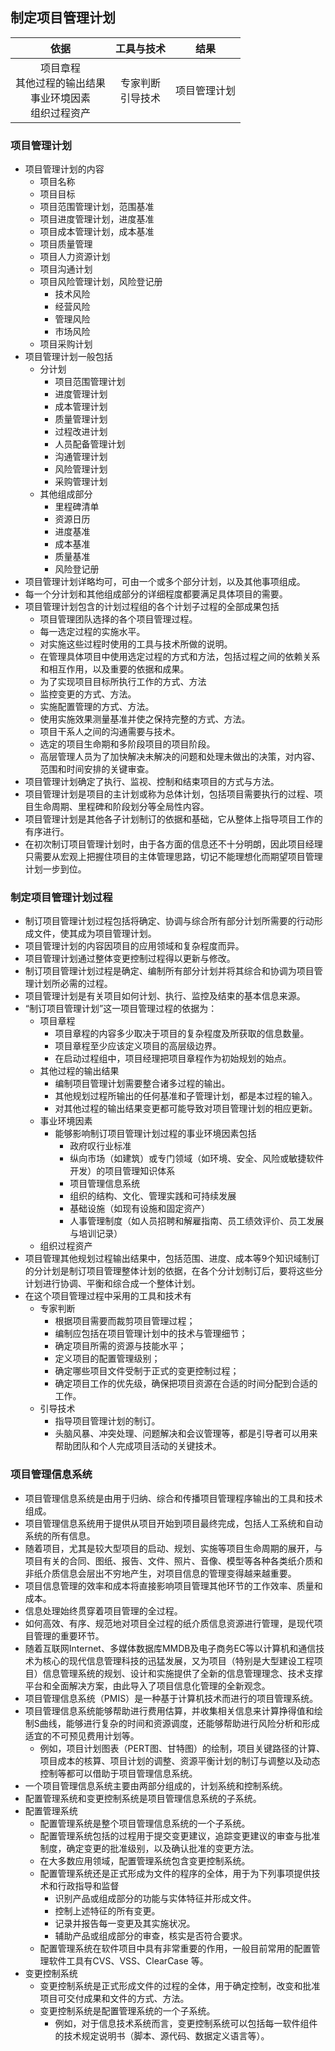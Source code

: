 ## 制定项目管理计划

|依据|工具与技术|结果|
|:-:|:-:|:-:|
| 项目章程<br />其他过程的输出结果<br />事业环境因素<br />组织过程资产 | 专家判断<br />引导技术 | 项目管理计划 |

### 项目管理计划

- 项目管理计划的内容
  - 项目名称
  - 项目目标
  - 项目范围管理计划，范围基准
  - 项目进度管理计划，进度基准
  - 项目成本管理计划，成本基准
  - 项目质量管理
  - 项目人力资源计划
  - 项目沟通计划
  - 项目风险管理计划，风险登记册
    - 技术风险
    - 经营风险
    - 管理风险
    - 市场风险
  - 项目采购计划
- 项目管理计划一般包括
  - 分计划
    - 项目范围管理计划
    - 进度管理计划
    - 成本管理计划
    - 质量管理计划
    - 过程改进计划
    - 人员配备管理计划
    - 沟通管理计划
    - 风险管理计划
    - 采购管理计划
  - 其他组成部分
    - 里程碑清单
    - 资源日历
    - 进度基准
    - 成本基准
    - 质量基准
    - 风险登记册
- 项目管理计划详略均可，可由一个或多个部分计划，以及其他事项组成。
- 每一个分计划和其他组成部分的详细程度都要满足具体项目的需要。
- 项目管理计划包含的计划过程组的各个计划子过程的全部成果包括
  - 项目管理团队选择的各个项目管理过程。
  - 每一选定过程的实施水平。
  - 对实施这些过程时使用的工具与技术所做的说明。
  - 在管理具体项目中使用选定过程的方式和方法，包括过程之间的依赖关系和相互作用，以及重要的依据和成果。
  - 为了实现项目目标所执行工作的方式、方法
  - 监控变更的方式、方法。
  - 实施配置管理的方式、方法。
  - 使用实施效果测量基准并使之保持完整的方式、方法。
  - 项目干系人之间的沟通需要与技术。
  - 选定的项目生命期和多阶段项目的项目阶段。
  - 高层管理人员为了加快解决未解决的问题和处理未做出的决策，对内容、范围和时间安排的关键审查。
- 项目管理计划确定了执行、监视、控制和结束项目的方式与方法。
- 项目管理计划是项目的主计划或称为总体计划，包括项目需要执行的过程、项目生命周期、里程碑和阶段划分等全局性内容。
- 项目管理计划是其他各子计划制订的依据和基础，它从整体上指导项目工作的有序进行。
- 在初次制订项目管理计划时，由于各方面的信息还不十分明朗，因此项目经理只需要从宏观上把握住项目的主体管理思路，切记不能理想化而期望项目管理计划一步到位。

### 制定项目管理计划过程

- 制订项目管理计划过程包括将确定、协调与综合所有部分计划所需要的行动形成文件，使其成为项目管理计划。
- 项目管理计划的内容因项目的应用领域和复杂程度而异。
- 项目管理计划通过整体变更控制过程得以更新与修改。
- 制订项目管理计划过程是确定、编制所有部分计划并将其综合和协调为项目管理计划所必需的过程。
- 项目管理计划是有关项目如何计划、执行、监控及结束的基本信息来源。
- “制订项目管理计划”这一项目管理过程的依据为：
  - 项目章程
    - 项目章程的内容多少取决于项目的复杂程度及所获取的信息数量。
    - 项目章程至少应该定义项目的高层级边界。
    - 在启动过程组中，项目经理把项目章程作为初始规划的始点。
  - 其他过程的输出结果
    - 编制项目管理计划需要整合诸多过程的输出。
    - 其他规划过程所输出的任何基准和子管理计划，都是本过程的输入。
    - 对其他过程的输出结果变更都可能导致对项目管理计划的相应更新。
  - 事业环境因素
    - 能够影响制订项目管理计划过程的事业环境因素包括
      - 政府叹行业标准
      - 纵向市场（如建筑）或专门领域（如环境、安全、风险或敏捷软件开发）的项目管理知识体系
      - 项目管理信息系统
      - 组织的结构、文化、管理实践和可持续发展
      - 基础设施（如现有设施和固定资产）
      - 人事管理制度（如人员招聘和解雇指南、员工绩效评价、员工发展与培训记录）
  - 组织过程资产
- 项目管理其他规划过程输出结果中，包括范围、进度、成本等9个知识域制订的分计划是制订项目管理整体计划的依据，在各个分计划制订后，要将这些分计划进行协调、平衡和综合成一个整体计划。
- 在这个项目管理过程中采用的工具和技术有
  - 专家判断
    - 根据项目需要而裁剪项目管理过程；
    - 编制应包括在项目管理计划中的技术与管理细节；
    - 确定项目所需的资源与技能水平；
    - 定义项目的配置管理级别；
    - 确定哪些项目文件受制于正式的变更控制过程；
    - 确定项目工作的优先级，确保把项目资源在合适的时间分配到合适的工作。
  - 引导技术
    - 指导项目管理计划的制订。
    - 头脑风暴、冲突处理、问题解决和会议管理等，都是引导者可以用来帮助团队和个人完成项目活动的关键技术。

### 项目管理信息系统

- 项目管理信息系统是由用于归纳、综合和传播项目管理程序输出的工具和技术组成。
- 项目管理信息系统用于提供从项目开始到项目最终完成，包括人工系统和自动系统的所有信息。
- 随着项目，尤其是较大型项目的启动、规划、实施等项目生命周期的展开，与项目有关的合同、图纸、报告、文件、照片、音像、模型等各种各类纸介质和非纸介质信息会层出不穷地产生，对项目信息的管理变得越来越重要。
- 项目信息管理的效率和成本将直接影响项目管理其他环节的工作效率、质量和成本。
- 信息处理始终贯穿着项目管理的全过程。
- 如何高效、有序、规范地对项目全过程的纸介质信息资源进行管理，是现代项目管理的重要环节。
- 随着互联网Internet、多媒体数据库MMDB及电子商务EC等以计算机和通信技术为核心的现代信息管理科技的迅猛发展，又为项目（特别是大型建设工程项目）信息管理系统的规划、设计和实施提供了全新的信息管理理念、技术支撑平台和全面解决方案，由此导入了项目信息化管理的全新观念。
- 项目管理信息系统（PMIS）是一种基于计算机技术而进行的项目管理系统。
- 项目管理信息系统能够帮助进行费用估算，并收集相关信息来计算挣得值和绘制S曲线，能够进行复杂的时间和资源调度，还能够帮助进行风险分析和形成适宜的不可预见费用计划等。
  - 例如，项目计划图表（PERT图、甘特图）的绘制，项目关键路径的计算、项目成本的核算、项目计划的调整、资源平衡计划的制订与调整以及动态控制等都可以借助于项目管理信息系统。
- 一个项目管理信息系统主要由两部分组成的，计划系统和控制系统。
- 配置管理系统和变更控制系统是项目管理信息系统的子系统。
- 配置管理系统
  - 配置管理系统是整个项目管理信息系统的一个子系统。
  - 配置管理系统包括的过程用于提交变更建议，追踪变更建议的审查与批准制度，确定变更的批准级别，以及确认批准的变更方法。
  - 在大多数应用领域，配置管理系统包含变更控制系统。
  - 配置管理系统还是正式形成为文件的程序的全体，用于为下列事项提供技术和行政指导和监督
    - 识别产品或组成部分的功能与实体特征并形成文件。
    - 控制上述特征的所有变更。
    - 记录并报告每一变更及其实施状况。
    - 辅助产品或组成部分的审查，核实是否符合要求。
  - 配置管理系统在软件项目中具有非常重要的作用，一般目前常用的配置管理软件工具有CVS、VSS、ClearCase 等。
- 变更控制系统
  - 变更控制系统是正式形成文件的过程的全体，用于确定控制，改变和批准项目可交付成果和文件的方式、方法。
  - 变更控制系统是配置管理系统的一个子系统。
    - 例如，对于信息技术系统而言，变更控制系统可以包括每一软件组件的技术规定说明书（脚本、源代码、数据定义语言等）。